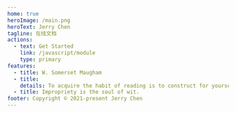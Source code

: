 ```yaml
---
home: true
heroImage: /main.png
heroText: Jerry Chen
tagline: 在线文档
actions:
  - text: Get Started
    link: /javascript/module
    type: primary
features:
  - title: W. Somerset Maugham
  - title: 
    details: To acquire the habit of reading is to construct for yourself a refuge from almost all the miseries of life.
  - title: Impropriety is the soul of wit.
footer: Copyright © 2021-present Jerry Chen
---
```

